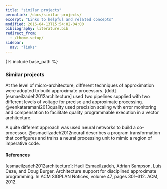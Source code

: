 ```yaml
---
title: "similar projects"
permalink: /docs/similar-projects/
excerpt: "Links to helpful and related concepts"
modified: 2016-04-13T15:54:02-04:00
bibliography: literature.bib
redirect_from:
  - /theme-setup/
sidebar:
  nav: "links"  
---
```


{% include base_path %}

### Similar projects
At the level of micro-architecture, different techniques of approximation were adopted to build approximate processors.  [ddd][esmaeilzadeh2012architecture] used two pipelines supplied with two different levels of voltage for precise and approximate processing. @venkataramani2013quality used precision scaling with error monitoring and compensation to facilitate quality programmable
 execution in a vector architecture. 

A quite different approach was used neural networks to build a co-processor. @esmaeilzadeh2012neural describes a program
 transformation that configures and trains a neural processing unit to mimic a region of imperative
 code. 
 
#### References
[esmaeilzadeh2012architecture]: Hadi Esmaeilzadeh, Adrian Sampson, Luis Ceze, and Doug Burger. Architecture
support for disciplined approximate programming. In ACM SIGPLAN Notices,
volume 47, pages 301–312. ACM, 2012.
